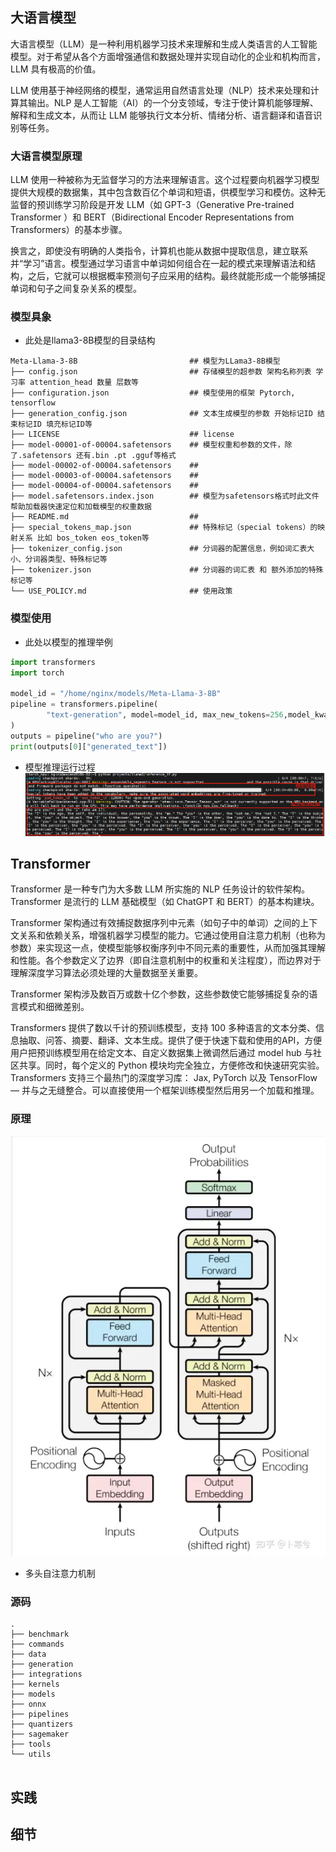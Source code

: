 ## 大语言模型

大语言模型（LLM）是一种利用机器学习技术来理解和生成人类语言的人工智能模型。对于希望从各个方面增强通信和数据处理并实现自动化的企业和机构而言，LLM 具有极高的价值。 

LLM 使用基于神经网络的模型，通常运用自然语言处理（NLP）技术来处理和计算其输出。NLP 是人工智能（AI）的一个分支领域，专注于使计算机能够理解、解释和生成文本，从而让 LLM 能够执行文本分析、情绪分析、语言翻译和语音识别等任务。

### 大语言模型原理

LLM 使用一种被称为无监督学习的方法来理解语言。这个过程要向机器学习模型提供大规模的数据集，其中包含数百亿个单词和短语，供模型学习和模仿。这种无监督的预训练学习阶段是开发 LLM（如 GPT-3（Generative Pre-trained Transformer ）和 BERT（Bidirectional Encoder Representations from Transformers）的基本步骤。 

换言之，即使没有明确的人类指令，计算机也能从数据中提取信息，建立联系并“学习”语言。模型通过学习语言中单词如何组合在一起的模式来理解语法和结构，之后，它就可以根据概率预测句子应采用的结构。最终就能形成一个能够捕捉单词和句子之间复杂关系的模型。 

### 模型具象

- 此处是llama3-8B模型的目录结构
~~~
Meta-Llama-3-8B                         ## 模型为LLama3-8B模型
├── config.json                         ## 存储模型的超参数 架构名称列表 学习率 attention_head 数量 层数等
├── configuration.json                  ## 模型使用的框架 Pytorch, tensorflow
├── generation_config.json              ## 文本生成模型的参数 开始标记ID 结束标记ID 填充标记ID等
├── LICENSE                             ## license
├── model-00001-of-00004.safetensors    ## 模型权重和参数的文件，除了.safetensors 还有.bin .pt .gguf等格式
├── model-00002-of-00004.safetensors    ##   
├── model-00003-of-00004.safetensors    ##
├── model-00004-of-00004.safetensors    ##
├── model.safetensors.index.json        ## 模型为safetensors格式时此文件帮助加载器快速定位和加载模型的权重数据
├── README.md                           ##
├── special_tokens_map.json             ## 特殊标记（special tokens）的映射关系 比如 bos_token eos_token等
├── tokenizer_config.json               ## 分词器的配置信息，例如词汇表大小、分词器类型、特殊标记等
├── tokenizer.json                      ## 分词器的词汇表 和 额外添加的特殊标记等
└── USE_POLICY.md                       ## 使用政策
~~~
### 模型使用

- 此处以模型的推理举例
~~~ python
import transformers
import torch

model_id = "/home/nginx/models/Meta-Llama-3-8B"
pipeline = transformers.pipeline(
        "text-generation", model=model_id, max_new_tokens=256,model_kwargs={"torch_dtype": torch.bfloat16}, device_map="npu:0"
)
outputs = pipeline("who are you?")
print(outputs[0]["generated_text"])
~~~

- 模型推理运行过程
![alt text](../figures/llama3_interence_result.png)

## Transformer

Transformer 是一种专门为大多数 LLM 所实施的 NLP 任务设计的软件架构。Transformer 是流行的 LLM 基础模型（如 ChatGPT 和 BERT）的基本构建块。

Transformer 架构通过有效捕捉数据序列中元素（如句子中的单词）之间的上下文关系和依赖关系，增强机器学习模型的能力。它通过使用自注意力机制（也称为参数）来实现这一点，使模型能够权衡序列中不同元素的重要性，从而加强其理解和性能。各个参数定义了边界（即自注意机制中的权重和关注程度），而边界对于理解深度学习算法必须处理的大量数据至关重要。

Transformer 架构涉及数百万或数十亿个参数，这些参数使它能够捕捉复杂的语言模式和细微差别。

Transformers 提供了数以千计的预训练模型，支持 100 多种语言的文本分类、信息抽取、问答、摘要、翻译、文本生成。提供了便于快速下载和使用的API，方便用户把预训练模型用在给定文本、自定义数据集上微调然后通过 model hub 与社区共享。同时，每个定义的 Python 模块均完全独立，方便修改和快速研究实验。Transformers 支持三个最热门的深度学习库： Jax, PyTorch 以及 TensorFlow — 并与之无缝整合。可以直接使用一个框架训练模型然后用另一个加载和推理。

### 原理

![alt text](../figures/transformers.png)

- 多头自注意力机制

### 源码

~~~
.
├── benchmark
├── commands
├── data
├── generation
├── integrations
├── kernels
├── models
├── onnx
├── pipelines
├── quantizers
├── sagemaker
├── tools
└── utils


~~~

## 实践


## 细节
